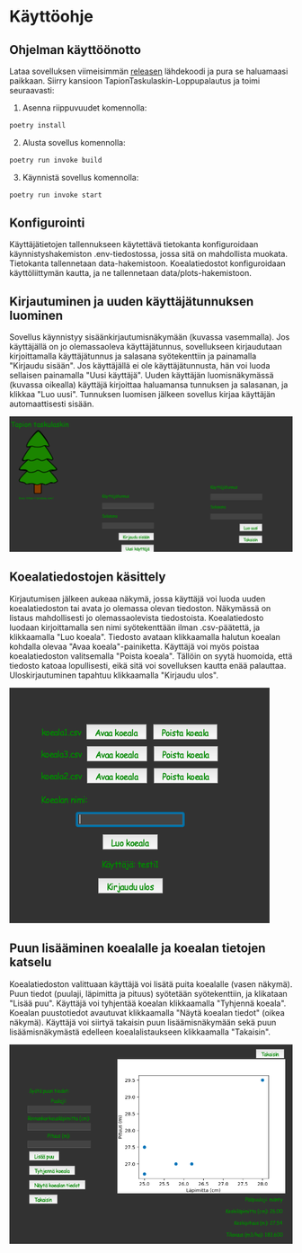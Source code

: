 # Käyttöohje

## Ohjelman käyttöönotto

Lataa sovelluksen viimeisimmän [releasen](https://github.com/annis1234/TapionTaskulaskin/releases/tag/Loppupalautus) lähdekoodi ja pura se haluamaasi paikkaan. Siirry kansioon TapionTaskulaskin-Loppupalautus ja toimi seuraavasti:

1. Asenna riippuvuudet komennolla:

```bash
poetry install
```

2. Alusta sovellus komennolla:

```bash
poetry run invoke build
```

3. Käynnistä sovellus komennolla:

```bash
poetry run invoke start
```
## Konfigurointi

Käyttäjätietojen tallennukseen käytettävä tietokanta konfiguroidaan käynnistyshakemiston .env-tiedostossa, jossa sitä on mahdollista muokata. Tietokanta tallennetaan data-hakemistoon. Koealatiedostot konfiguroidaan käyttöliittymän kautta, ja ne tallennetaan data/plots-hakemistoon.

## Kirjautuminen ja uuden käyttäjätunnuksen luominen

Sovellus käynnistyy sisäänkirjautumisnäkymään (kuvassa vasemmalla). Jos käyttäjällä on jo olemassaoleva käyttäjätunnus, sovellukseen kirjaudutaan kirjoittamalla käyttäjätunnus ja salasana syötekenttiin ja painamalla "Kirjaudu sisään". Jos käyttäjällä ei ole käyttäjätunnusta, hän voi luoda sellaisen painamalla "Uusi käyttäjä". Uuden käyttäjän luomisnäkymässä (kuvassa oikealla) käyttäjä kirjoittaa haluamansa tunnuksen ja salasanan, ja klikkaa "Luo uusi". Tunnuksen luomisen jälkeen sovellus kirjaa käyttäjän automaattisesti sisään.

![start](https://github.com/annis1234/TapionTaskulaskin/blob/main/dokumentaatio/kuvat/start.png)

## Koealatiedostojen käsittely

Kirjautumisen jälkeen aukeaa näkymä, jossa käyttäjä voi luoda uuden koealatiedoston tai avata jo olemassa olevan tiedoston. Näkymässä on listaus mahdollisesti jo olemassaolevista tiedostoista.  Koealatiedosto luodaan kirjoittamalla sen nimi syötekenttään ilman .csv-päätettä, ja klikkaamalla "Luo koeala". Tiedosto avataan klikkaamalla halutun koealan kohdalla olevaa "Avaa koeala"-painiketta. Käyttäjä voi myös poistaa koealatiedoston valitsemalla "Poista koeala". Tällöin on syytä huomoida, että tiedosto katoaa lopullisesti, eikä sitä voi sovelluksen kautta enää palauttaa. Uloskirjautuminen tapahtuu klikkaamalla "Kirjaudu ulos".

![handle_plots_view](https://github.com/annis1234/TapionTaskulaskin/blob/main/dokumentaatio/kuvat/handle_plots_view.png)

## Puun lisääminen koealalle ja koealan tietojen katselu

Koealatiedoston valittuaan käyttäjä voi lisätä puita koealalle (vasen näkymä). Puun tiedot (puulaji, läpimitta ja pituus) syötetään syötekenttiin, ja klikataan "Lisää puu". Käyttäjä voi tyhjentää koealan klikkaamalla "Tyhjennä koeala". Koealan puustotiedot avautuvat klikkaamalla "Näytä koealan tiedot" (oikea näkymä). Käyttäjä voi siirtyä takaisin puun lisäämisnäkymään sekä puun lisäämisnäkymästä edelleen koealalistaukseen klikkaamalla "Takaisin".

![handle_stand_data](https://github.com/annis1234/TapionTaskulaskin/blob/main/dokumentaatio/kuvat/handle_stand_data.png)
